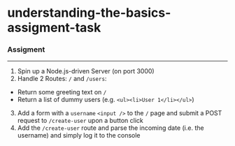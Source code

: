 # understanding-the-basics-assigment-task

### Assigment
___ 

1. Spin up a Node.js-driven Server (on port 3000)
2. Handle 2 Routes: `/` and `/users`:
 - Return some greeting text on `/`
 - Return a list of dummy users (e.g. `<ul><li>User 1</li></ul>`)
3. Add a form with a `username` `<input />` to the `/` page and submit a POST request to `/create-user` upon a button click
4. Add the `/create-user` route and parse the incoming date (i.e. the username) and simply log it to the console
